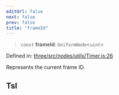 ```yaml
---
editUrl: false
next: false
prev: false
title: "frameId"
---
```


> `const` **frameId**: `UniformNode`\<`uint`\>

Defined in: [three/src/nodes/utils/Timer.js:26](https://github.com/DefinitelyMaybe/three-i18n/blob/fa57b79433d1c349ffb23a78727299c8d4190136/three/src/nodes/utils/Timer.js#L26)

Represents the current frame ID.

## Tsl
